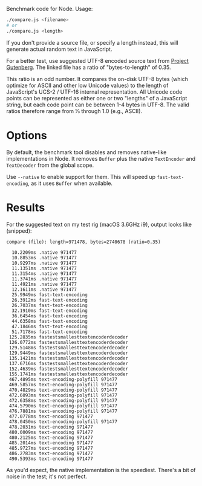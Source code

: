 Benchmark code for Node.
Usage:

```bash
./compare.js <filename>
# or
./compare.js <length>
```

If you don't provide a source file, or specify a length instead, this will generate actual random text in JavaScript.

For a better test, use suggested UTF-8 encoded source text from [Project Gutenberg](https://www.gutenberg.org/files/23841/23841-0.txt).
The linked file has a ratio of "bytes-to-length" of 0.35.

This ratio is an odd number.
It compares the on-disk UTF-8 bytes (which optimize for ASCII and other low Unicode values) to the length of JavaScript's UCS-2 / UTF-16 internal representation.
All Unicode code points can be represented as either one or two "lengths" of a JavaScript string, but each code point can be between 1-4 bytes in UTF-8.
The valid ratios therefore range from ⅓ through 1.0 (e.g., ASCII).

# Options

By default, the benchmark tool disables and removes native-like implementations in Node.
It removes `Buffer` plus the native `TextEncoder` and `TextDecoder` from the global scope.

Use `--native` to enable support for them.
This will speed up `fast-text-encoding`, as it uses `Buffer` when available.

# Results

For the suggested text on my test rig (macOS 3.6GHz i9), output looks like (snipped):

```
compare (file): length=971478, bytes=2740678 (ratio=0.35)

  10.2209ms .native 971477
  10.8853ms .native 971477
  10.9297ms .native 971477
  11.1351ms .native 971477
  11.3154ms .native 971477
  11.3741ms .native 971477
  11.4921ms .native 971477
  12.1611ms .native 971477
  25.9949ms fast-text-encoding 
  26.3912ms fast-text-encoding 
  26.7037ms fast-text-encoding 
  32.1910ms fast-text-encoding 
  36.6454ms fast-text-encoding 
  44.6358ms fast-text-encoding 
  47.1846ms fast-text-encoding 
  51.7178ms fast-text-encoding 
 125.2835ms fastestsmallesttextencoderdecoder 
 126.0772ms fastestsmallesttextencoderdecoder 
 129.5148ms fastestsmallesttextencoderdecoder 
 129.9449ms fastestsmallesttextencoderdecoder 
 135.1421ms fastestsmallesttextencoderdecoder 
 137.6716ms fastestsmallesttextencoderdecoder 
 152.4639ms fastestsmallesttextencoderdecoder 
 155.1741ms fastestsmallesttextencoderdecoder 
 467.4895ms text-encoding-polyfill 971477
 469.5857ms text-encoding-polyfill 971477
 470.4829ms text-encoding-polyfill 971477
 472.6093ms text-encoding-polyfill 971477
 472.6358ms text-encoding-polyfill 971477
 474.5790ms text-encoding-polyfill 971477
 476.7881ms text-encoding-polyfill 971477
 477.0778ms text-encoding 971477
 478.0450ms text-encoding-polyfill 971477
 478.2031ms text-encoding 971477
 480.0009ms text-encoding 971477
 480.2125ms text-encoding 971477
 485.2014ms text-encoding 971477
 485.9727ms text-encoding 971477
 486.2783ms text-encoding 971477
 490.5393ms text-encoding 971477
```

As you'd expect, the native implementation is the speediest.
There's a bit of noise in the test; it's not perfect.

